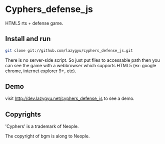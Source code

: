 # Cyphers_defense_js

HTML5 rts + defense game.

## Install and run

```sh
git clone git://github.com/lazygyu/cyphers_defense_js.git
```

There is no server-side script. So just put files to accessable path then you can see the game with a webbrowser which supports HTML5 (ex: google chrome, internet explorer 9+, etc).

## Demo

visit http://dev.lazygyu.net/cyphers_defense_js to see a demo.

## Copyrights

'Cyphers' is a trademark of Neople.

The copyright of bgm is along to Neople.